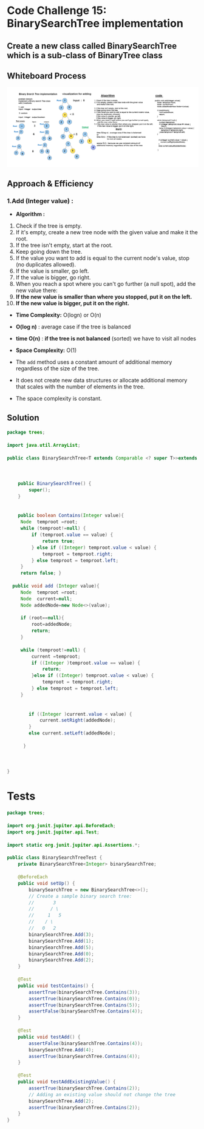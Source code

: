 # Code Challenge 15: BinarySearchTree implementation
## Create a new class called BinarySearchTree which is a sub-class of BinaryTree class 


## Whiteboard Process
![CC15-BinarySearchTree](TreeWhiteBoards/CC15-BinarySearchTree-implementation.png)

## Approach & Efficiency
### 1.Add (Integer value) : 
- **Algorithm :** 
1. Check if the tree is empty.
2. If it's empty, create a new tree node with the given value and make it the root.
3. If the tree isn't empty, start at the root.
4. Keep going down the tree.
5. If the value you want to add is equal to the current node's value, stop (no duplicates allowed). 
6. If the value is smaller, go left. 
7. If the value is bigger, go right. 
8. When you reach a spot where you can't go further (a null spot), add the new value there:
9. **If the new value is smaller than where you stopped, put it on the left.** 
10. **If the new value is bigger, put it on the right.**

- **Time Complexity:** O(logn) or O(n)
-  **O(log n)** : average case if the tree is balanced
-  **time O(n)** : **if the tree is not balanced** (sorted) we have to visit all nodes




- **Space Complexity:** O(1)
- The `add` method uses a constant amount of additional memory regardless of the size of the tree.
- It does not create new data structures or allocate additional memory that scales with the number of elements in the tree.
- The space complexity is constant.
## Solution
``` java 
package trees;

import java.util.ArrayList;

public class BinarySearchTree<T extends Comparable <? super T>>extends BinaryTree<T>  {



    public BinarySearchTree() {
        super();
    }


    public boolean Contains(Integer value){
     Node  temproot =root;
     while (temproot!=null) {
         if (temproot.value == value) {
             return true;
         } else if ((Integer) temproot.value < value) {
             temproot = temproot.right;
         } else temproot = temproot.left;
     }
     return false; }
     
  public void add (Integer value){
     Node  temproot =root;
     Node  current=null;
     Node addedNode=new Node<>(value);

     if (root==null){
         root=addedNode;
         return;
     }

     while (temproot!=null) {
         current =temproot;
         if ((Integer )temproot.value == value) {
             return;
         }else if ((Integer) temproot.value < value) {
             temproot = temproot.right;
         } else temproot = temproot.left;
     }

        
        if ((Integer )current.value < value) {
            current.setRight(addedNode);
        }
        else current.setLeft(addedNode);

      }



}
 ``` 


# Tests
``` java
package trees;

import org.junit.jupiter.api.BeforeEach;
import org.junit.jupiter.api.Test;

import static org.junit.jupiter.api.Assertions.*;

public class BinarySearchTreeTest {
    private BinarySearchTree<Integer> binarySearchTree;

    @BeforeEach
    public void setUp() {
        binarySearchTree = new BinarySearchTree<>();
        // Create a sample binary search tree:
        //       3
        //      / \
        //     1   5
        //    / \
        //   0   2
        binarySearchTree.Add(3);
        binarySearchTree.Add(1);
        binarySearchTree.Add(5);
        binarySearchTree.Add(0);
        binarySearchTree.Add(2);
    }

    @Test
    public void testContains() {
        assertTrue(binarySearchTree.Contains(3));
        assertTrue(binarySearchTree.Contains(0));
        assertTrue(binarySearchTree.Contains(5));
        assertFalse(binarySearchTree.Contains(4));
    }

    @Test
    public void testAdd() {
        assertFalse(binarySearchTree.Contains(4));
        binarySearchTree.Add(4);
        assertTrue(binarySearchTree.Contains(4));
    }

    @Test
    public void testAddExistingValue() {
        assertTrue(binarySearchTree.Contains(2));
        // Adding an existing value should not change the tree
        binarySearchTree.Add(2);
        assertTrue(binarySearchTree.Contains(2));
    }
}

```